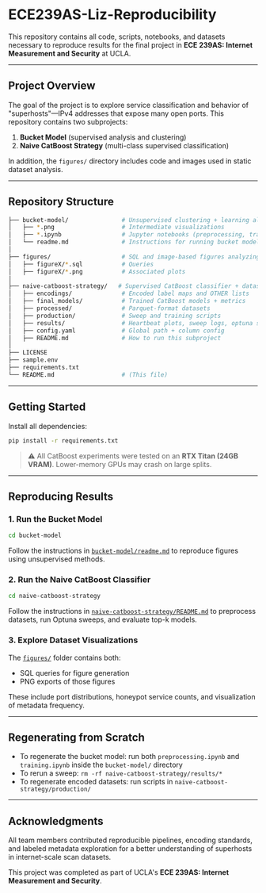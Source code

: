 # ECE239AS-Liz-Reproducibility

This repository contains all code, scripts, notebooks, and datasets necessary to reproduce results for the final project in **ECE 239AS: Internet Measurement and Security** at UCLA.

---

## Project Overview

The goal of the project is to explore service classification and behavior of "superhosts"—IPv4 addresses that expose many open ports. This repository contains two subprojects:

1. **Bucket Model** (supervised analysis and clustering)
2. **Naive CatBoost Strategy** (multi-class supervised classification)

In addition, the `figures/` directory includes code and images used in static dataset analysis.

---

## Repository Structure

```bash
├── bucket-model/               # Unsupervised clustering + learning algorithm
│   ├── *.png                   # Intermediate visualizations
│   ├── *.ipynb                 # Jupyter notebooks (preprocessing, training)
│   └── readme.md               # Instructions for running bucket model
│
├── figures/                    # SQL and image-based figures analyzing dataset
│   ├── figureX/*.sql           # Queries
│   ├── figureX/*.png           # Associated plots
│
├── naive-catboost-strategy/   # Supervised CatBoost classifier + dataset generation
│   ├── encodings/              # Encoded label maps and OTHER lists
│   ├── final_models/           # Trained CatBoost models + metrics
│   ├── processed/              # Parquet-format datasets
│   ├── production/             # Sweep and training scripts
│   ├── results/                # Heartbeat plots, sweep logs, optuna study
│   ├── config.yaml             # Global path + column config
│   ├── README.md               # How to run this subproject
│
├── LICENSE
├── sample.env
├── requirements.txt
└── README.md                   # (This file)
```

---

## Getting Started

Install all dependencies:

```bash
pip install -r requirements.txt
```

> ⚠️ All CatBoost experiments were tested on an **RTX Titan (24GB VRAM)**. Lower-memory GPUs may crash on large splits.

---

## Reproducing Results

### 1. Run the Bucket Model

```bash
cd bucket-model
```

Follow the instructions in [`bucket-model/readme.md`](./bucket-model/readme.md) to reproduce figures using unsupervised methods.

### 2. Run the Naive CatBoost Classifier

```bash
cd naive-catboost-strategy
```

Follow the instructions in [`naive-catboost-strategy/README.md`](./naive-catboost-strategy/README.md) to preprocess datasets, run Optuna sweeps, and evaluate top-k models.

### 3. Explore Dataset Visualizations

The [`figures/`](./figures/) folder contains both:

* SQL queries for figure generation
* PNG exports of those figures

These include port distributions, honeypot service counts, and visualization of metadata frequency.

---

## Regenerating from Scratch

* To regenerate the bucket model: run both `preprocessing.ipynb` and `training.ipynb` inside the `bucket-model/` directory
* To rerun a sweep: `rm -rf naive-catboost-strategy/results/*`
* To regenerate encoded datasets: run scripts in `naive-catboost-strategy/production/`

---

## Acknowledgments


All team members contributed reproducible pipelines, encoding standards, and labeled metadata exploration for a better understanding of superhosts in internet-scale scan datasets.

This project was completed as part of UCLA's **ECE 239AS: Internet Measurement and Security**.
